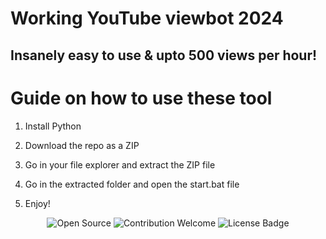 # Working YouTube viewbot 2024   
       
## Insanely easy to use & upto 500 views per hour!     
   
# Guide on how to use these tool
   
1. Install Python    
      
2. Download the repo as a ZIP     
   
3. Go in your file explorer and extract the ZIP file     
  
4. Go in the extracted folder and open the start.bat file   
 
5. Enjoy! 
   
<p align="center"> 
  <img src="https://badges.frapsoft.com/os/v1/open-source.svg?v=103" alt="Open Source">  
  <img src="https://img.shields.io/badge/contributions-welcome-brightgreen.svg?style=flat" alt="Contribution Welcome">   
  <img src="https://img.shields.io/badge/License-GPLv3-blue.svg" alt="License Badge">        
</p>  